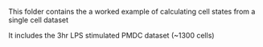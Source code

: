 This folder contains the a worked example of calculating cell states from a single cell dataset

It includes the 3hr LPS stimulated PMDC dataset (~1300 cells)

